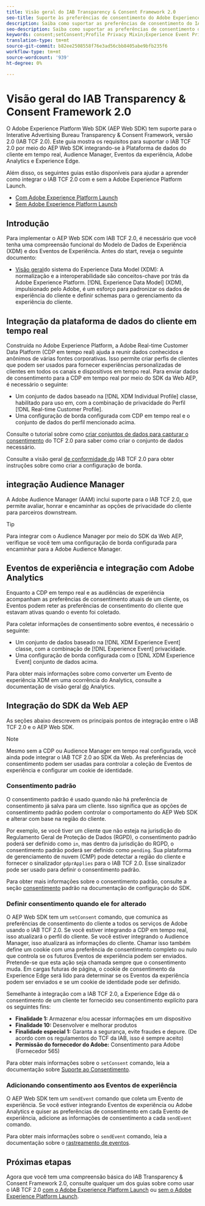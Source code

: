 ```yaml
---
title: Visão geral do IAB Transparency & Consent Framework 2.0
seo-title: Suporte às preferências de consentimento do Adobe Experience Platform Web SDK do Interative Advertising Bureau Transparency & Consent Framework 2.0
description: Saiba como suportar as preferências de consentimento do IAB TCF 2.0 com o SDK da Web do Experience Platform
seo-description: Saiba como suportar as preferências de consentimento do IAB TCF 2.0 com o SDK da Web do Experience Platform
keywords: consent;setConsent;Profile Privacy Mixin;Experience Event Privacy Mixin;Privacy Mixin;IAB TCF 2.0;Real-time CDP;Real-time Customer Data Profile
translation-type: tm+mt
source-git-commit: b82ee2508558f76e3ad56cbb8405abe9bfb235f6
workflow-type: tm+mt
source-wordcount: '939'
ht-degree: 0%

---
```



# Visão geral do IAB Transparency &amp; Consent Framework 2.0

O Adobe Experience Platform Web SDK (AEP Web SDK) tem suporte para o Interative Advertising Bureau Transparency &amp; Consent Framework, versão 2.0 (IAB TCF 2.0). Este guia mostra os requisitos para suportar o IAB TCF 2.0 por meio do AEP Web SDK integrando-se à Plataforma de dados do cliente em tempo real, Audience Manager, Eventos da experiência, Adobe Analytics e Experience Edge.

Além disso, os seguintes guias estão disponíveis para ajudar a aprender como integrar o IAB TCF 2.0 com e sem a Adobe Experience Platform Launch.

- [Com Adobe Experience Platform Launch](./with-launch.md)
- [Sem Adobe Experience Platform Launch](./without-launch.md)

## Introdução

Para implementar o AEP Web SDK com IAB TCF 2.0, é necessário que você tenha uma compreensão funcional do Modelo de Dados de Experiência (XDM) e dos Eventos de Experiência. Antes do start, reveja o seguinte documento:

- [Visão geral](../../../xdm/home.md)do sistema do Experience Data Model (XDM): A normalização e a interoperabilidade são conceitos-chave por trás da Adobe Experience Platform. [!DNL Experience Data Model] (XDM), impulsionado pelo Adobe, é um esforço para padronizar os dados de experiência do cliente e definir schemas para o gerenciamento da experiência do cliente.

## Integração da plataforma de dados do cliente em tempo real

Construída no Adobe Experience Platform, a Adobe Real-time Customer Data Platform (CDP em tempo real) ajuda a reunir dados conhecidos e anônimos de várias fontes corporativas. Isso permite criar perfis de clientes que podem ser usados para fornecer experiências personalizadas de clientes em todos os canais e dispositivos em tempo real. Para enviar dados de consentimento para a CDP em tempo real por meio do SDK da Web AEP, é necessário o seguinte:

- Um conjunto de dados baseado na [!DNL XDM Individual Profile] classe, habilitado para uso em, com a combinação de privacidade do Perfil [!DNL Real-time Customer Profile].
- Uma configuração de borda configurada com CDP em tempo real e o conjunto de dados do perfil mencionado acima.

Consulte o tutorial sobre como [criar conjuntos de dados para capturar o consentimento](../../../rtcdp/privacy/iab/dataset-preparation.md) do TCF 2.0 para saber como criar o conjunto de dados necessário.

Consulte a visão geral [de conformidade do](../../../rtcdp/privacy/privacy-overview.md) IAB TCF 2.0 para obter instruções sobre como criar a configuração de borda.

## integração Audience Manager

A Adobe Audience Manager (AAM) inclui suporte para o IAB TCF 2.0, que permite avaliar, honrar e encaminhar as opções de privacidade do cliente para parceiros downstream. <!--For more information, read the documentation on [Sending Data to Audience Manager](../audience-manager/audience-manager-overview.md).-->

>[!TIP]
>
>Para integrar com o Audience Manager por meio do SDK da Web AEP, verifique se você tem uma configuração de borda configurada para encaminhar para a Adobe Audience Manager.

## Eventos de experiência e integração com Adobe Analytics

Enquanto a CDP em tempo real e as audiências de experiência acompanham as preferências de consentimento atuais de um cliente, os Eventos podem reter as preferências de consentimento do cliente que estavam ativas quando o evento foi coletado.

Para coletar informações de consentimento sobre eventos, é necessário o seguinte:

- Um conjunto de dados baseado na [!DNL XDM Experience Event] classe, com a combinação de [!DNL Experience Event] privacidade.
- Uma configuração de borda configurada com o [!DNL XDM Experience Event] conjunto de dados acima.

Para obter mais informações sobre como converter um Evento de experiência XDM em uma ocorrência do Analytics, consulte a documentação de visão geral [do](../../data-collection/adobe-analytics/analytics-overview.md) Analytics.

## Integração do SDK da Web AEP

As seções abaixo descrevem os principais pontos de integração entre o IAB TCF 2.0 e o AEP Web SDK.

>[!NOTE]
>
>Mesmo sem a CDP ou Audience Manager em tempo real configurada, você ainda pode integrar o IAB TCF 2.0 ao SDK da Web. As preferências de consentimento podem ser usadas para controlar a coleção de Eventos de experiência e configurar um cookie de identidade.

### Consentimento padrão

O consentimento padrão é usado quando não há preferência de consentimento já salva para um cliente. Isso significa que as opções de consentimento padrão podem controlar o comportamento do AEP Web SDK e alterar com base na região do cliente.

Por exemplo, se você tiver um cliente que não esteja na jurisdição do Regulamento Geral de Proteção de Dados (RGPD), o consentimento padrão poderá ser definido como `in`, mas dentro da jurisdição do RGPD, o consentimento padrão poderá ser definido como `pending`. Sua plataforma de gerenciamento de nuvem (CMP) pode detectar a região do cliente e fornecer o sinalizador `gdprApplies` para o IAB TCF 2.0. Esse sinalizador pode ser usado para definir o consentimento padrão.

Para obter mais informações sobre o consentimento padrão, consulte a seção [consentimento](../../fundamentals/configuring-the-sdk.md#default-consent) padrão na documentação de configuração do SDK.

### Definir consentimento quando ele for alterado

O AEP Web SDK tem um `setConsent` comando, que comunica as preferências de consentimento do cliente a todos os serviços de Adobe usando o IAB TCF 2.0. Se você estiver integrando a CDP em tempo real, isso atualizará o perfil do cliente. Se você estiver integrando o Audience Manager, isso atualizará as informações do cliente. Chamar isso também define um cookie com uma preferência de consentimento completo ou nulo que controla se os futuros Eventos de experiência podem ser enviados. Pretende-se que esta ação seja chamada sempre que o consentimento muda. Em cargas futuras de página, o cookie de consentimento da Experience Edge será lido para determinar se os Eventos da experiência podem ser enviados e se um cookie de identidade pode ser definido.

Semelhante à integração com a IAB TCF 2.0, a Experience Edge dá o consentimento de um cliente ter fornecido seu consentimento explícito para os seguintes fins:

- **Finalidade 1:** Armazenar e/ou acessar informações em um dispositivo
- **Finalidade 10:** Desenvolver e melhorar produtos
- **Finalidade especial 1:** Garanta a segurança, evite fraudes e depure. (De acordo com os regulamentos do TCF da IAB, isso é sempre aceito)
- **Permissão do fornecedor do Adobe:** Consentimento para Adobe (Fornecedor 565)

Para obter mais informações sobre o `setConsent` comando, leia a documentação sobre [Suporte ao Consentimento](../../consent/supporting-consent.md).

### Adicionando consentimento aos Eventos de experiência

O AEP Web SDK tem um `sendEvent` comando que coleta um Evento de experiência. Se você estiver integrando Eventos de experiência ou Adobe Analytics e quiser as preferências de consentimento em cada Evento de experiência, adicione as informações de consentimento a cada `sendEvent` comando.

Para obter mais informações sobre o `sendEvent` comando, leia a documentação sobre o [rastreamento de eventos](../../fundamentals/tracking-events.md).

## Próximas etapas

Agora que você tem uma compreensão básica do IAB Transparency &amp; Consent Framework 2.0, consulte qualquer um dos guias sobre como usar o IAB TCF 2.0 [com o Adobe Experience Platform Launch](./with-launch.md) ou [sem o Adobe Experience Platform Launch](./without-launch.md).
